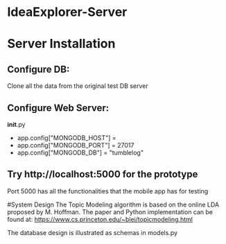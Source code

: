 # IdeaExplorer-Server

# Server Installation
Configure DB:
--------------
Clone all the data from the original test DB server


Configure Web Server:
--------------
__init__.py

- app.config["MONGODB_HOST"] = <DB server IP>
- app.config["MONGODB_PORT"] = 27017
- app.config["MONGODB_DB"] = "tumblelog"


Try http://localhost:5000 for the prototype
--------------
Port 5000 has all the functionalities that the mobile app has for testing


#System Design
The Topic Modeling algorithm is based on the online LDA proposed by M. Hoffman. The paper and Python implementation can be found at: https://www.cs.princeton.edu/~blei/topicmodeling.html

The database design is illustrated as schemas in models.py


